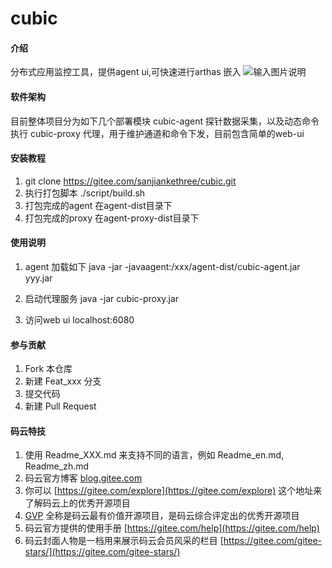 # cubic

#### 介绍
分布式应用监控工具，提供agent  ui,可快速进行arthas 嵌入
![输入图片说明](https://images.gitee.com/uploads/images/2020/0514/142021_d5e1ce4b_1168339.png "屏幕截图.png")

#### 软件架构
目前整体项目分为如下几个部署模块
cubic-agent 探针数据采集，以及动态命令执行
cubic-proxy 代理，用于维护通道和命令下发，目前包含简单的web-ui



#### 安装教程

1.  git clone https://gitee.com/sanjiankethree/cubic.git
2.  执行打包脚本 ./script/build.sh
3.  打包完成的agent 在agent-dist目录下
4.  打包完成的proxy 在agent-proxy-dist目录下

#### 使用说明

1.  agent 加载如下
    java -jar -javaagent:/xxx/agent-dist/cubic-agent.jar  yyy.jar
    
2.  启动代理服务 
    java -jar cubic-proxy.jar 
    
3.  访问web ui localhost:6080

#### 参与贡献

1.  Fork 本仓库
2.  新建 Feat_xxx 分支
3.  提交代码
4.  新建 Pull Request


#### 码云特技

1.  使用 Readme\_XXX.md 来支持不同的语言，例如 Readme\_en.md, Readme\_zh.md
2.  码云官方博客 [blog.gitee.com](https://blog.gitee.com)
3.  你可以 [https://gitee.com/explore](https://gitee.com/explore) 这个地址来了解码云上的优秀开源项目
4.  [GVP](https://gitee.com/gvp) 全称是码云最有价值开源项目，是码云综合评定出的优秀开源项目
5.  码云官方提供的使用手册 [https://gitee.com/help](https://gitee.com/help)
6.  码云封面人物是一档用来展示码云会员风采的栏目 [https://gitee.com/gitee-stars/](https://gitee.com/gitee-stars/)
